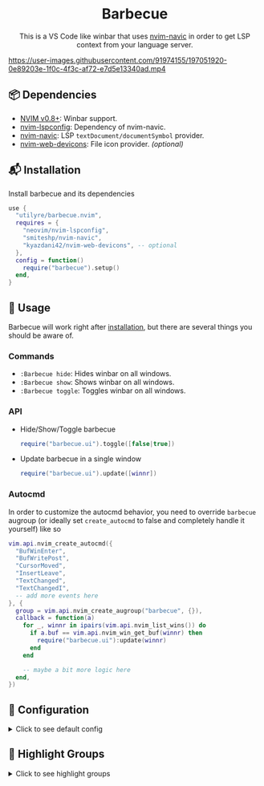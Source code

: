 <h1 align="center">Barbecue</h1>

<p align="center">
  This is a VS Code like winbar that uses
  <a href="https://github.com/SmiteshP/nvim-navic">nvim-navic</a>
  in order to get LSP context from your language server.
</p>

https://user-images.githubusercontent.com/91974155/197051920-0e89203e-1f0c-4f3c-af72-e7d5e13340ad.mp4

## 📦 Dependencies

- [NVIM v0.8+](https://github.com/neovim/neovim/releases/latest): Winbar support.
- [nvim-lspconfig](https://github.com/neovim/nvim-lspconfig): Dependency of nvim-navic.
- [nvim-navic](https://github.com/smiteshp/nvim-navic): LSP `textDocument/documentSymbol` provider.
- [nvim-web-devicons](https://github.com/kyazdani42/nvim-web-devicons): File icon provider. _(optional)_

## 📬 Installation

Install barbecue and its dependencies

```lua
use {
  "utilyre/barbecue.nvim",
  requires = {
    "neovim/nvim-lspconfig",
    "smiteshp/nvim-navic",
    "kyazdani42/nvim-web-devicons", -- optional
  },
  config = function()
    require("barbecue").setup()
  end,
}
```

## 🚀 Usage

Barbecue will work right after [installation](#-installation), but there are
several things you should be aware of.

### Commands

- `:Barbecue hide`: Hides winbar on all windows.
- `:Barbecue show`: Shows winbar on all windows.
- `:Barbecue toggle`: Toggles winbar on all windows.

### API

- Hide/Show/Toggle barbecue

  ```lua
  require("barbecue.ui").toggle([false|true])
  ```

- Update barbecue in a single window

  ```lua
  require("barbecue.ui").update([winnr])
  ```

### Autocmd

In order to customize the autocmd behavior, you need to override `barbecue`
augroup (or ideally set `create_autocmd` to false and completely handle it
yourself) like so

```lua
vim.api.nvim_create_autocmd({
  "BufWinEnter",
  "BufWritePost",
  "CursorMoved",
  "InsertLeave",
  "TextChanged",
  "TextChangedI",
  -- add more events here
}, {
  group = vim.api.nvim_create_augroup("barbecue", {}),
  callback = function(a)
    for _, winnr in ipairs(vim.api.nvim_list_wins()) do
      if a.buf == vim.api.nvim_win_get_buf(winnr) then
        require("barbecue.ui"):update(winnr)
      end
    end

    -- maybe a bit more logic here
  end,
})
```

## 🚠 Configuration

<details>
  <summary>Click to see default config</summary>

  ```lua
  {
    ---whether to attach navic to language servers automatically
    ---@type boolean
    attach_navic = true,

    ---whether to create winbar updater autocmd
    ---@type boolean
    create_autocmd = true,

    ---buftypes to enable winbar in
    ---@type string[]
    include_buftypes = { "" },

    ---filetypes not to enable winbar in
    ---@type string[]
    exclude_filetypes = { "toggleterm" },

    ---returns a string to be shown at the end of winbar
    ---@type fun(bufnr: number): number|string
    custom_section = function()
      return ""
    end,

    modifiers = {
      ---filename modifiers applied to dirname
      ---@type string
      dirname = ":~:.",

      ---filename modifiers applied to basename
      ---@type string
      basename = "",
    },

    ---icons used by barbecue
    ---@type table<string, string>
    symbols = {
      ---entry separator
      ---@type string
      separator = "",

      ---modification indicator
      ---`false` to disable
      ---@type false|string
      modified = false,

      ---context placeholder for the root node
      ---`false` to disable
      ---@type false|string
      default_context = "…",
    },

    ---icons for different context entry kinds
    ---@type table<string, string>
    kinds = {
      File = "",
      Package = "",
      Module = "",
      Namespace = "",
      Macro = "",
      Class = "",
      Constructor = "",
      Field = "",
      Property = "",
      Method = "",
      Struct = "",
      Event = "",
      Interface = "",
      Enum = "",
      EnumMember = "",
      Constant = "",
      Function = "",
      TypeParameter = "",
      Variable = "",
      Operator = "",
      Null = "",
      Boolean = "",
      Number = "",
      String = "",
      Key = "",
      Array = "",
      Object = "",
    },
  }
  ```
</details>

## 🎨 Highlight Groups

<details>
  <summary>Click to see highlight groups</summary>

  | Highlight Group             | Default Group              |
  | --------------------------- | -------------------------- |
  | **BarbecueMod**             | _BufferVisibleMod_         |
  | **NavicIconsFile**          | _CmpItemKindFile_          |
  | **NavicIconsModule**        | _CmpItemKindModule_        |
  | **NavicIconsNamespace**     | _CmpItemKindModule_        |
  | **NavicIconsPackage**       | _CmpItemKindFolder_        |
  | **NavicIconsClass**         | _CmpItemKindClass_         |
  | **NavicIconsMethod**        | _CmpItemKindMethod_        |
  | **NavicIconsProperty**      | _CmpItemKindProperty_      |
  | **NavicIconsField**         | _CmpItemKindField_         |
  | **NavicIconsConstructor**   | _CmpItemKindConstructor_   |
  | **NavicIconsEnum**          | _CmpItemKindEnum_          |
  | **NavicIconsInterface**     | _CmpItemKindInterface_     |
  | **NavicIconsFunction**      | _CmpItemKindFunction_      |
  | **NavicIconsVariable**      | _CmpItemKindVariable_      |
  | **NavicIconsConstant**      | _CmpItemKindConstant_      |
  | **NavicIconsString**        | _CmpItemKindValue_         |
  | **NavicIconsNumber**        | _CmpItemKindValue_         |
  | **NavicIconsBoolean**       | _CmpItemKindValue_         |
  | **NavicIconsArray**         | _CmpItemKindValue_         |
  | **NavicIconsObject**        | _CmpItemKindValue_         |
  | **NavicIconsKey**           | _CmpItemKindValue_         |
  | **NavicIconsNull**          | _CmpItemKindValue_         |
  | **NavicIconsEnumMember**    | _CmpItemKindEnumMember_    |
  | **NavicIconsStruct**        | _CmpItemKindStruct_        |
  | **NavicIconsEvent**         | _CmpItemKindEvent_         |
  | **NavicIconsOperator**      | _CmpItemKindOperator_      |
  | **NavicIconsTypeParameter** | _CmpItemKindTypeParameter_ |
  | **NavicText**               | _Normal_                   |
  | **NavicSeparator**          | _Conceal_                  |
</details>
